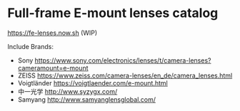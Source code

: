 # Full-frame E-mount lenses catalog

https://fe-lenses.now.sh (WIP)

Include Brands:

- Sony https://www.sony.com/electronics/lenses/t/camera-lenses?cameramount=e-mount
- ZEISS https://www.zeiss.com/camera-lenses/en_de/camera_lenses.html
- Voigtländer https://voigtlaender.com/e-mount.html
- 中一光学 http://www.syzygx.com/
- Samyang http://www.samyanglensglobal.com/
